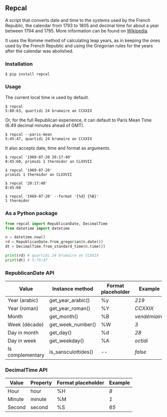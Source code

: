 ## Repcal

A script that converts date and time to the systems used by the French Republic, the calendar from 1793 to 1805 and decimal time for about a year between 1794 and 1795.
More information can be found on [Wikipedia](https://en.wikipedia.org/wiki/French_Republican_calendar).

It uses the Romme method of calculating leap years, as in keeping the ones used by the French Republic and using the Gregorian rules for the years after the calendar was abolished.

### Installation

```
$ pip install repcal
```

### Usage

The current local time is used by default.

```
$ repcal
5:80:63, quartidi 24 brumaire an CCXXIX
```

Or, for the full Republican experience, it can default to Paris Mean Time (6.49 decimal minutes ahead of GMT).

```
$ repcal --paris-mean
5:45:47, quartidi 24 brumaire an CCXXIX
```

It also accepts date, time and format as arguments.

```
$ repcal '1969-07-20 20:17:40'
8:45:60, primidi 1 thermidor an CLXXVII

$ repcal '1969-07-20'
primidi 1 thermidor an CLXXVII

$ repcal '20:17:40'
8:45:60

$ repcal '1969-07-20' --format '{%d} {%B}'
1 thermidor
```

### As a Python package

```python
from repcal import RepublicanDate, DecimalTime
from datetime import datetime

n = datetime.now()
rd = RepublicanDate.from_gregorian(n.date())
dt = DecimalTime.from_standard_time(n.time())

print(rd) # quartidi 24 brumaire an CCXXIX
print(dt) # 5:79:47
```

### RepublicanDate API

| Value            | Instance method     | Format placeholder | Example               |
| ---------------- | ------------------- | ------------------ | --------------------- |
| Year (arabic)    | get_year_arabic()   | %y                 | _219_                 |
| Year (roman)     | get_year_roman()    | %Y                 | _CCXXIX_              |
| Month            | get_month()         | %B                 | _vendémiaire_         |
| Week (décade)    | get_week_number()   | %W                 | _3_                   |
| Day in month     | get_day()           | %d                 | _28_                  |
| Day in week      | get_weekday()       | %A                 | _octidi_              |
| Is complementary | is_sansculottides() | --                 | _false_               |


### DecimalTime API

| Value            | Property | Format placeholder | Example               |
| ---------------- | -------- | ------------------ | --------------------- |
| Hour             | hour     | %H                 | _8_                   |
| Minute           | minute   | %M                 | _1_                   |
| Second           | second   | %S                 | _65_                  |

